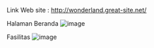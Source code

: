 Link Web site : http://wonderland.great-site.net/


Halaman Beranda 
![image](https://github.com/nurulvita/wonderland-site/assets/121857360/e251427a-ca20-41ed-b9af-71b027b824a3)

Fasilitas 
![image](https://github.com/nurulvita/wonderland-site/assets/121857360/7eddb558-c2c0-4175-ba1d-052d2650cf4c)

